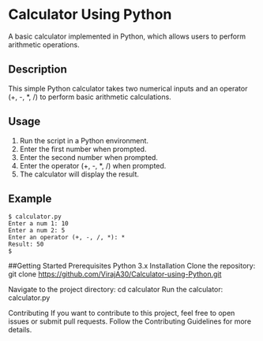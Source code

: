 # Calculator Using Python

A basic calculator implemented in Python, which allows users to perform arithmetic operations.

## Description

This simple Python calculator takes two numerical inputs and an operator (+, -, *, /) to perform basic arithmetic calculations.

## Usage

1. Run the script in a Python environment.
2. Enter the first number when prompted.
3. Enter the second number when prompted.
4. Enter the operator (+, -, *, /) when prompted.
5. The calculator will display the result.

## Example

```
$ calculator.py
Enter a num 1: 10
Enter a num 2: 5
Enter an operator (+, -, /, *): *
Result: 50
$
```




##Getting Started
Prerequisites
Python 3.x
Installation
Clone the repository:
git clone https://github.com/VirajA30/Calculator-using-Python.git

Navigate to the project directory:
cd calculator
Run the calculator:
calculator.py

Contributing
If you want to contribute to this project, feel free to open issues or submit pull requests. Follow the Contributing Guidelines for more details.



